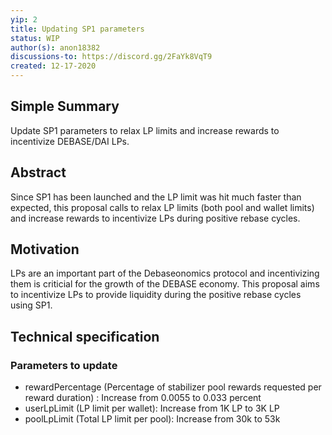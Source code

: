 ```yaml
---
yip: 2
title: Updating SP1 parameters
status: WIP
author(s): anon18382
discussions-to: https://discord.gg/2FaYk8VqT9
created: 12-17-2020
---
```

## Simple Summary
Update SP1 parameters to relax LP limits and increase rewards to incentivize DEBASE/DAI LPs.

## Abstract
Since SP1 has been launched and the LP limit was hit much faster than expected, this proposal calls to relax LP limits (both pool and wallet limits) and increase rewards to incentivize LPs during positive rebase cycles.

## Motivation
LPs are an important part of the Debaseonomics protocol and incentivizing them is criticial for the growth of the DEBASE economy.
This proposal aims to incentivize LPs to provide liquidity during the positive rebase cycles using SP1.

## Technical specification

### Parameters to update
* rewardPercentage (Percentage of stabilizer pool rewards requested per reward duration) : Increase from 0.0055 to 0.033 percent
* userLpLimit (LP limit per wallet): Increase from 1K LP to 3K LP
* poolLpLimit (Total LP limit per pool): Increase from 30k to 53k
